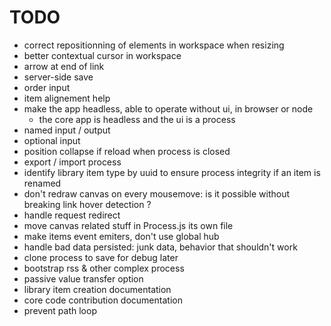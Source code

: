 # TODO

- correct repositionning of elements in workspace when resizing
- better contextual cursor in workspace
- arrow at end of link
- server-side save
- order input
- item alignement help
- make the app headless, able to operate without ui, in browser or node
  - the core app is headless and the ui is a process
- named input / output
- optional input
- position collapse if reload when process is closed
- export / import process
- identify library item type by uuid to ensure process integrity if an item is renamed
- don't redraw canvas on every mousemove: is it possible without breaking link hover detection ?
- handle request redirect
- move canvas related stuff in Process.js its own file
- make items event emiters, don't use global hub
- handle bad data persisted: junk data, behavior that shouldn't work
- clone process to save for debug later
- bootstrap rss & other complex process
- passive value transfer option
- library item creation documentation
- core code contribution documentation
- prevent path loop

